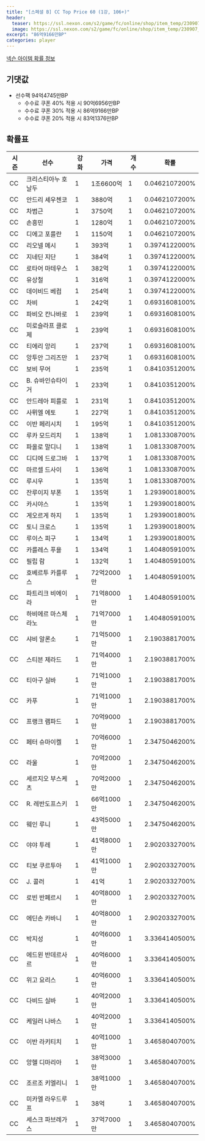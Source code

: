 ```yaml
---
title: "[스페셜 B] CC Top Price 60 (1강, 106+)"
header:
  teaser: https://ssl.nexon.com/s2/game/fc/online/shop/item_temp/230907_special_b9244v59dhjj15/200233086_s.png
  image: https://ssl.nexon.com/s2/game/fc/online/shop/item_temp/230907_special_b9244v59dhjj15/200233086_s.png
excerpt: "86억9166만BP"
categories: player
---
```

[넥슨 아이템 확률 정보](http://iteminfo.nexon.com/probability/fco?sn=7429)

## 기댓값
- 선수팩 94억4745만BP
  - 수수료 쿠폰 40% 적용 시 90억6956만BP
  - 수수료 쿠폰 30% 적용 시 86억9166만BP
  - 수수료 쿠폰 20% 적용 시 83억1376만BP


## 확률표

|시즌|선수|강화|가격|개수|확률|
|---|---|---|---|---|---|
|CC|크리스티아누 호날두|1|1조6600억|1|0.0462107200%|
|CC|안드리 셰우첸코|1|3880억|1|0.0462107200%|
|CC|차범근|1|3750억|1|0.0462107200%|
|CC|손흥민|1|1280억|1|0.0462107200%|
|CC|디에고 포를란|1|1150억|1|0.0462107200%|
|CC|리오넬 메시|1|393억|1|0.3974122000%|
|CC|지네딘 지단|1|384억|1|0.3974122000%|
|CC|로타어 마테우스|1|382억|1|0.3974122000%|
|CC|유상철|1|316억|1|0.3974122000%|
|CC|데이비드 베컴|1|254억|1|0.3974122000%|
|CC|차비|1|242억|1|0.6931608100%|
|CC|파비오 칸나바로|1|239억|1|0.6931608100%|
|CC|미로슬라프 클로제|1|239억|1|0.6931608100%|
|CC|티에리 앙리|1|237억|1|0.6931608100%|
|CC|앙투안 그리즈만|1|237억|1|0.6931608100%|
|CC|보비 무어|1|235억|1|0.8410351200%|
|CC|B. 슈바인슈타이거|1|233억|1|0.8410351200%|
|CC|안드레아 피를로|1|231억|1|0.8410351200%|
|CC|사뮈엘 에토|1|227억|1|0.8410351200%|
|CC|이반 페리시치|1|195억|1|0.8410351200%|
|CC|루카 모드리치|1|138억|1|1.0813308700%|
|CC|파올로 말디니|1|138억|1|1.0813308700%|
|CC|디디에 드로그바|1|137억|1|1.0813308700%|
|CC|마르셀 드사이|1|136억|1|1.0813308700%|
|CC|루시우|1|135억|1|1.0813308700%|
|CC|잔루이지 부폰|1|135억|1|1.2939001800%|
|CC|카시야스|1|135억|1|1.2939001800%|
|CC|게오르게 하지|1|135억|1|1.2939001800%|
|CC|토니 크로스|1|135억|1|1.2939001800%|
|CC|루이스 피구|1|134억|1|1.2939001800%|
|CC|카를레스 푸욜|1|134억|1|1.4048059100%|
|CC|필립 람|1|132억|1|1.4048059100%|
|CC|호베르투 카를루스|1|72억2000만|1|1.4048059100%|
|CC|파트리크 비에이라|1|71억8000만|1|1.4048059100%|
|CC|하비에르 마스체라노|1|71억7000만|1|1.4048059100%|
|CC|샤비 알론소|1|71억5000만|1|2.1903881700%|
|CC|스티븐 제라드|1|71억4000만|1|2.1903881700%|
|CC|티아구 실바|1|71억1000만|1|2.1903881700%|
|CC|카푸|1|71억1000만|1|2.1903881700%|
|CC|프랭크 램파드|1|70억9000만|1|2.1903881700%|
|CC|페터 슈마이켈|1|70억6000만|1|2.3475046200%|
|CC|라울|1|70억2000만|1|2.3475046200%|
|CC|세르지오 부스케츠|1|70억2000만|1|2.3475046200%|
|CC|R. 레반도프스키|1|66억1000만|1|2.3475046200%|
|CC|웨인 루니|1|43억5000만|1|2.3475046200%|
|CC|야야 투레|1|41억8000만|1|2.9020332700%|
|CC|티보 쿠르투아|1|41억1000만|1|2.9020332700%|
|CC|J. 콜러|1|41억|1|2.9020332700%|
|CC|로빈 반페르시|1|40억8000만|1|2.9020332700%|
|CC|에딘손 카바니|1|40억8000만|1|2.9020332700%|
|CC|박지성|1|40억6000만|1|3.3364140500%|
|CC|에드윈 반데르사르|1|40억6000만|1|3.3364140500%|
|CC|위고 요리스|1|40억6000만|1|3.3364140500%|
|CC|다비드 실바|1|40억2000만|1|3.3364140500%|
|CC|케일러 나바스|1|40억2000만|1|3.3364140500%|
|CC|이반 라키티치|1|40억1000만|1|3.4658040700%|
|CC|앙헬 디마리아|1|38억3000만|1|3.4658040700%|
|CC|조르조 키엘리니|1|38억1000만|1|3.4658040700%|
|CC|미카엘 라우드루프|1|38억|1|3.4658040700%|
|CC|세스크 파브레가스|1|37억7000만|1|3.4658040700%|
